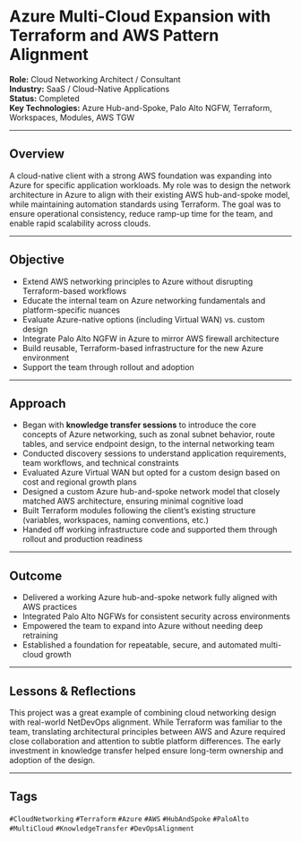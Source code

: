 # Azure Multi-Cloud Expansion with Terraform and AWS Pattern Alignment

**Role:** Cloud Networking Architect / Consultant  
**Industry:** SaaS / Cloud-Native Applications  
**Status:** Completed  
**Key Technologies:** Azure Hub-and-Spoke, Palo Alto NGFW, Terraform, Workspaces, Modules, AWS TGW

---

## Overview

A cloud-native client with a strong AWS foundation was expanding into Azure for specific application workloads. My role was to design the network architecture in Azure to align with their existing AWS hub-and-spoke model, while maintaining automation standards using Terraform. The goal was to ensure operational consistency, reduce ramp-up time for the team, and enable rapid scalability across clouds.

---

## Objective

- Extend AWS networking principles to Azure without disrupting Terraform-based workflows  
- Educate the internal team on Azure networking fundamentals and platform-specific nuances  
- Evaluate Azure-native options (including Virtual WAN) vs. custom design  
- Integrate Palo Alto NGFW in Azure to mirror AWS firewall architecture  
- Build reusable, Terraform-based infrastructure for the new Azure environment  
- Support the team through rollout and adoption

---

## Approach

- Began with **knowledge transfer sessions** to introduce the core concepts of Azure networking, such as zonal subnet behavior, route tables, and service endpoint design, to the internal networking team
- Conducted discovery sessions to understand application requirements, team workflows, and technical constraints  
- Evaluated Azure Virtual WAN but opted for a custom design based on cost and regional growth plans  
- Designed a custom Azure hub-and-spoke network model that closely matched AWS architecture, ensuring minimal cognitive load  
- Built Terraform modules following the client’s existing structure (variables, workspaces, naming conventions, etc.)  
- Handed off working infrastructure code and supported them through rollout and production readiness

---

## Outcome

- Delivered a working Azure hub-and-spoke network fully aligned with AWS practices  
- Integrated Palo Alto NGFWs for consistent security across environments  
- Empowered the team to expand into Azure without needing deep retraining  
- Established a foundation for repeatable, secure, and automated multi-cloud growth

---

## Lessons & Reflections

This project was a great example of combining cloud networking design with real-world NetDevOps alignment. While Terraform was familiar to the team, translating architectural principles between AWS and Azure required close collaboration and attention to subtle platform differences. The early investment in knowledge transfer helped ensure long-term ownership and adoption of the design.

---

## Tags

`#CloudNetworking` `#Terraform` `#Azure` `#AWS` `#HubAndSpoke` `#PaloAlto` `#MultiCloud` `#KnowledgeTransfer` `#DevOpsAlignment`

